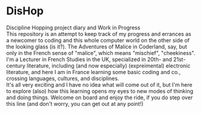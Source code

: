 # DisHop
Discipline Hopping project diary and Work in Progress <br>
This repository is an attempt to keep track of my progress and errances as a newcomer to coding and this whole computer world on the other side of the looking glass (is it?). The Adventures of Malice in Coderland, say, but only in the French sense of "malice", which means "mischief", "cheekiness".<br>
I'm a Lecturer in French Studies in the UK, specialized in 20th- and 21st-century literature, including (and now especially) (expreimental) electronic literature, and here I am in France learning some basic coding and co., crossing languages, cultures, and disciplines.<br>
It's all very exciting and I have no idea what will come out of it, but I'm here to explore (also) how this learning opens my eyes to new modes of thinking and doing things. Welcome on board and enjoy the ride, if you do step over this line (and don't worry, you can get out at any point!)
